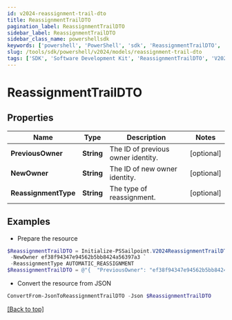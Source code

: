 ```yaml
---
id: v2024-reassignment-trail-dto
title: ReassignmentTrailDTO
pagination_label: ReassignmentTrailDTO
sidebar_label: ReassignmentTrailDTO
sidebar_class_name: powershellsdk
keywords: ['powershell', 'PowerShell', 'sdk', 'ReassignmentTrailDTO', 'V2024ReassignmentTrailDTO'] 
slug: /tools/sdk/powershell/v2024/models/reassignment-trail-dto
tags: ['SDK', 'Software Development Kit', 'ReassignmentTrailDTO', 'V2024ReassignmentTrailDTO']
---
```



# ReassignmentTrailDTO

## Properties

Name | Type | Description | Notes
------------ | ------------- | ------------- | -------------
**PreviousOwner** | **String** | The ID of previous owner identity. | [optional] 
**NewOwner** | **String** | The ID of new owner identity. | [optional] 
**ReassignmentType** | **String** | The type of reassignment. | [optional] 

## Examples

- Prepare the resource
```powershell
$ReassignmentTrailDTO = Initialize-PSSailpoint.V2024ReassignmentTrailDTO  -PreviousOwner ef38f94347e94562b5bb8424a56397d8 `
 -NewOwner ef38f94347e94562b5bb8424a56397a3 `
 -ReassignmentType AUTOMATIC_REASSIGNMENT
$ReassignmentTrailDTO = @"{  "PreviousOwner": "ef38f94347e94562b5bb8424a56397d8", "NewOwner": "ef38f94347e94562b5bb8424a56397a3", "ReassignmentType": "AUTOMATIC_REASSIGNMENT" }"@
```

- Convert the resource from JSON
```powershell
ConvertFrom-JsonToReassignmentTrailDTO -Json $ReassignmentTrailDTO
```


[[Back to top]](#) 

